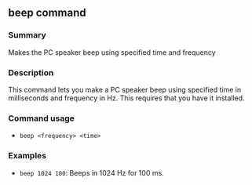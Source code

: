 ## beep command

### Summary

Makes the PC speaker beep using specified time and frequency

### Description

This command lets you make a PC speaker beep using specified time in milliseconds and frequency in Hz. This requires that you have it installed.

### Command usage

* `beep <frequency> <time>`

### Examples

* `beep 1024 100`: Beeps in 1024 Hz for 100 ms.